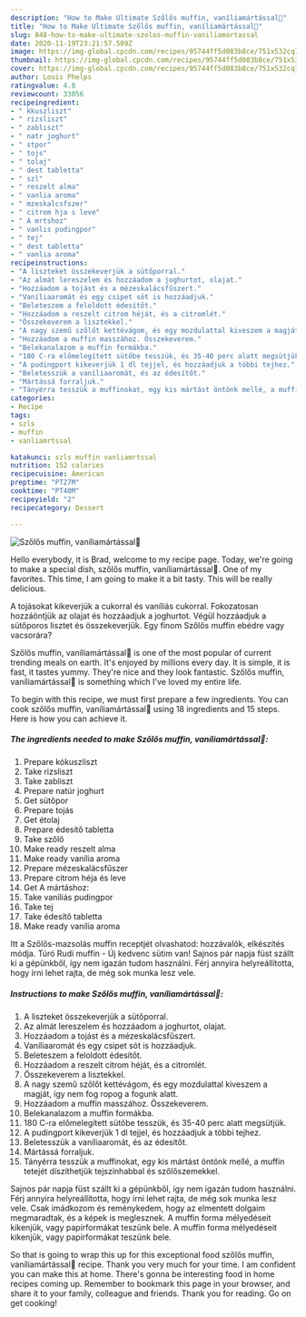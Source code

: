 ```yaml
---
description: "How to Make Ultimate Szőlős muffin, vaníliamártással🍇"
title: "How to Make Ultimate Szőlős muffin, vaníliamártással🍇"
slug: 848-how-to-make-ultimate-szolos-muffin-vaniliamartassal
date: 2020-11-19T23:21:57.589Z
image: https://img-global.cpcdn.com/recipes/95744ff5d083b8ce/751x532cq70/szolos-muffin-vaniliamartassal🍇-recept-foto.jpg
thumbnail: https://img-global.cpcdn.com/recipes/95744ff5d083b8ce/751x532cq70/szolos-muffin-vaniliamartassal🍇-recept-foto.jpg
cover: https://img-global.cpcdn.com/recipes/95744ff5d083b8ce/751x532cq70/szolos-muffin-vaniliamartassal🍇-recept-foto.jpg
author: Louis Phelps
ratingvalue: 4.8
reviewcount: 33056
recipeingredient:
- " kkuszliszt"
- " rizsliszt"
- " zabliszt"
- " natr joghurt"
- " stpor"
- " tojs"
- " tolaj"
- " dest tabletta"
- " szl"
- " reszelt alma"
- " vanlia aroma"
- " mzeskalcsfszer"
- " citrom hja s leve"
- " A mrtshoz"
- " vanlis pudingpor"
- " tej"
- " dest tabletta"
- " vanlia aroma"
recipeinstructions:
- "A liszteket összekeverjük a sütőporral."
- "Az almát lereszelem és hozzáadom a joghurtot, olajat."
- "Hozzáadom a tojást és a mézeskalácsfűszert."
- "Vaníliaaromát és egy csipet sót is hozzáadjuk."
- "Beleteszem a feloldott édesítőt."
- "Hozzáadom a reszelt citrom héját, és a citromlét."
- "Összekeverem a lisztekkel."
- "A nagy szemű szőlőt kettévágom, és egy mozdulattal kiveszem a magját, így nem fog ropog a fogunk alatt."
- "Hozzáadom a muffin masszához. Összekeverem."
- "Belekanalazom a muffin formákba."
- "180 C-ra előmelegített sütőbe tesszük, és 35-40 perc alatt megsütjük."
- "A pudingport kikeverjük 1 dl tejjel, és hozzáadjuk a többi tejhez."
- "Beletesszük a vaníliaaromát, és az édesítőt."
- "Mártássá forraljuk."
- "Tányérra tesszük a muffinokat, egy kis mártást öntönk mellé, a muffin tetejét díszíthetjük tejszínhabbal és szőlőszemekkel."
categories:
- Recipe
tags:
- szls
- muffin
- vanliamrtssal

katakunci: szls muffin vanliamrtssal 
nutrition: 152 calories
recipecuisine: American
preptime: "PT27M"
cooktime: "PT40M"
recipeyield: "2"
recipecategory: Dessert

---
```



![Szőlős muffin, vaníliamártással🍇](https://img-global.cpcdn.com/recipes/95744ff5d083b8ce/751x532cq70/szolos-muffin-vaniliamartassal🍇-recept-foto.jpg)

Hello everybody, it is Brad, welcome to my recipe page. Today, we're going to make a special dish, szőlős muffin, vaníliamártással🍇. One of my favorites. This time, I am going to make it a bit tasty. This will be really delicious.

A tojásokat kikeverjük a cukorral és vaníliás cukorral. Fokozatosan hozzáöntjük az olajat és hozzáadjuk a joghurtot. Végül hozzáadjuk a sütőporos lisztet és összekeverjük. Egy finom Szőlős muffin ebédre vagy vacsorára?

Szőlős muffin, vaníliamártással🍇 is one of the most popular of current trending meals on earth. It's enjoyed by millions every day. It is simple, it is fast, it tastes yummy. They're nice and they look fantastic. Szőlős muffin, vaníliamártással🍇 is something which I've loved my entire life.


To begin with this recipe, we must first prepare a few ingredients. You can cook szőlős muffin, vaníliamártással🍇 using 18 ingredients and 15 steps. Here is how you can achieve it.

<!--inarticleads1-->

##### The ingredients needed to make Szőlős muffin, vaníliamártással🍇:

1. Prepare  kókuszliszt
1. Take  rizsliszt
1. Take  zabliszt
1. Prepare  natúr joghurt
1. Get  sütőpor
1. Prepare  tojás
1. Get  étolaj
1. Prepare  édesítő tabletta
1. Take  szőlő
1. Make ready  reszelt alma
1. Make ready  vanília aroma
1. Prepare  mézeskalácsfűszer
1. Prepare  citrom héja és leve
1. Get  A mártáshoz:
1. Take  vaníliás pudingpor
1. Take  tej
1. Take  édesítő tabletta
1. Make ready  vanília aroma


Itt a Szőlős-mazsolás muffin receptjét olvashatod: hozzávalók, elkészítés módja. Túró Rudi muffin - Új kedvenc sütim van! Sajnos pár napja füst szállt ki a gépünkből, így nem igazán tudom használni. Férj annyira helyreállította, hogy írni lehet rajta, de még sok munka lesz vele. 

<!--inarticleads2-->

##### Instructions to make Szőlős muffin, vaníliamártással🍇:

1. A liszteket összekeverjük a sütőporral.
1. Az almát lereszelem és hozzáadom a joghurtot, olajat.
1. Hozzáadom a tojást és a mézeskalácsfűszert.
1. Vaníliaaromát és egy csipet sót is hozzáadjuk.
1. Beleteszem a feloldott édesítőt.
1. Hozzáadom a reszelt citrom héját, és a citromlét.
1. Összekeverem a lisztekkel.
1. A nagy szemű szőlőt kettévágom, és egy mozdulattal kiveszem a magját, így nem fog ropog a fogunk alatt.
1. Hozzáadom a muffin masszához. Összekeverem.
1. Belekanalazom a muffin formákba.
1. 180 C-ra előmelegített sütőbe tesszük, és 35-40 perc alatt megsütjük.
1. A pudingport kikeverjük 1 dl tejjel, és hozzáadjuk a többi tejhez.
1. Beletesszük a vaníliaaromát, és az édesítőt.
1. Mártássá forraljuk.
1. Tányérra tesszük a muffinokat, egy kis mártást öntönk mellé, a muffin tetejét díszíthetjük tejszínhabbal és szőlőszemekkel.


Sajnos pár napja füst szállt ki a gépünkből, így nem igazán tudom használni. Férj annyira helyreállította, hogy írni lehet rajta, de még sok munka lesz vele. Csak imádkozom és reménykedem, hogy az elmentett dolgaim megmaradtak, és a képek is meglesznek. A muffin forma mélyedéseit kikenjük, vagy papírformákat teszünk bele. A muffin forma mélyedéseit kikenjük, vagy papírformákat teszünk bele. 

So that is going to wrap this up for this exceptional food szőlős muffin, vaníliamártással🍇 recipe. Thank you very much for your time. I am confident you can make this at home. There's gonna be interesting food in home recipes coming up. Remember to bookmark this page in your browser, and share it to your family, colleague and friends. Thank you for reading. Go on get cooking!
